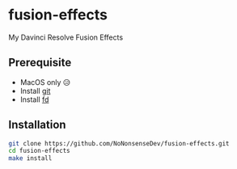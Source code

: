 # fusion-effects

My Davinci Resolve Fusion Effects

## Prerequisite

* MacOS only 😥
* Install [git](https://git-scm.com/downloads)
* Install [fd](https://github.com/sharkdp/fd#installation)

## Installation

```sh
git clone https://github.com/NoNonsenseDev/fusion-effects.git
cd fusion-effects
make install
```

